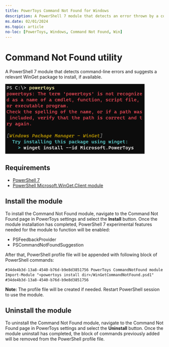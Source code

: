 ```yaml
---
title: PowerToys Command Not Found for Windows
description: A PowerShell 7 module that detects an error thrown by a command and suggests a relevant WinGet package to install, if available.
ms.date: 02/01/2024
ms.topic: article
no-loc: [PowerToys, Windows, Command Not Found, Win]
---
```


# Command Not Found utility

A PowerShell 7 module that detects command-line errors and suggests a relevant WinGet package to install, if available.

![Command Not Found screenshot.](../images/pt-cmd-not-found.png)

## Requirements

 - [PowerShell 7](/PowerShell/scripting/install/installing-PowerShell-on-windows)
 - [PowerShell Microsoft.WinGet.Client module](https://www.powershellgallery.com/packages/Microsoft.WinGet.Client)

## Install the module

To install the Command Not Found module, navigate to the Command Not Found page in PowerToys settings and select the **Install** button. Once the module installation has completed, PowerShell 7 experimental features needed for the module to function will be enabled:

 - PSFeedbackProvider
 - PSCommandNotFoundSuggestion

After that, PowerShell profile file will be appended with following block of PowerShell commands:
```
#34de4b3d-13a8-4540-b76d-b9e8d3851756 PowerToys CommandNotFound module
Import-Module "<powertoys install dir>/WinGetCommandNotFound.psd1"
#34de4b3d-13a8-4540-b76d-b9e8d3851756
```

**Note:** The profile file will be created if needed. Restart PowerShell session to use the module.

## Uninstall the module

To uninstall the Command Not Found module, navigate to the Command Not Found page in PowerToys settings and select the **Uninstall** button. Once the module uninstall has completed, the block of commands previously added will be removed from the PowerShell profile file. 

